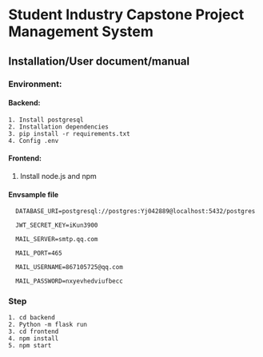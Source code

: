 # Student Industry Capstone Project Management System

## Installation/User document/manual
### **Environment:**
#### Backend:

```
1. Install postgresql
2. Installation dependencies 
3. pip install -r requirements.txt 
4. Config .env
```

#### Frontend:

1. Install node.js and npm

#### Envsample file

```
  DATABASE_URI=postgresql://postgres:Yj042889@localhost:5432/postgres
  
  JWT_SECRET_KEY=iKun3900
  
  MAIL_SERVER=smtp.qq.com
  
  MAIL_PORT=465
  
  MAIL_USERNAME=867105725@qq.com
  
  MAIL_PASSWORD=nxyevhedviufbecc
```

### **Step**
```
1. cd backend
2. Python -m flask run
3. cd frontend
4. npm install
5. npm start
```